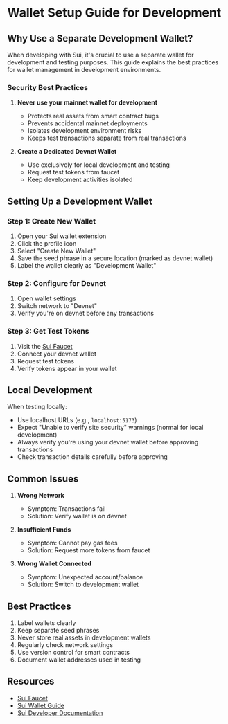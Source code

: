 # Wallet Setup Guide for Development

## Why Use a Separate Development Wallet?

When developing with Sui, it's crucial to use a separate wallet for development and testing purposes. This guide explains the best practices for wallet management in development environments.

### Security Best Practices

1. **Never use your mainnet wallet for development**
   - Protects real assets from smart contract bugs
   - Prevents accidental mainnet deployments
   - Isolates development environment risks
   - Keeps test transactions separate from real transactions

2. **Create a Dedicated Devnet Wallet**
   - Use exclusively for local development and testing
   - Request test tokens from faucet
   - Keep development activities isolated

## Setting Up a Development Wallet

### Step 1: Create New Wallet
1. Open your Sui wallet extension
2. Click the profile icon
3. Select "Create New Wallet"
4. Save the seed phrase in a secure location (marked as devnet wallet)
5. Label the wallet clearly as "Development Wallet"

### Step 2: Configure for Devnet
1. Open wallet settings
2. Switch network to "Devnet"
3. Verify you're on devnet before any transactions

### Step 3: Get Test Tokens
1. Visit the [Sui Faucet](https://suiexplorer.com/faucet)
2. Connect your devnet wallet
3. Request test tokens
4. Verify tokens appear in your wallet

## Local Development

When testing locally:
- Use localhost URLs (e.g., `localhost:5173`)
- Expect "Unable to verify site security" warnings (normal for local development)
- Always verify you're using your devnet wallet before approving transactions
- Check transaction details carefully before approving

## Common Issues

1. **Wrong Network**
   - Symptom: Transactions fail
   - Solution: Verify wallet is on devnet

2. **Insufficient Funds**
   - Symptom: Cannot pay gas fees
   - Solution: Request more tokens from faucet

3. **Wrong Wallet Connected**
   - Symptom: Unexpected account/balance
   - Solution: Switch to development wallet

## Best Practices

1. Label wallets clearly
2. Keep separate seed phrases
3. Never store real assets in development wallets
4. Regularly check network settings
5. Use version control for smart contracts
6. Document wallet addresses used in testing

## Resources

- [Sui Faucet](https://suiexplorer.com/faucet)
- [Sui Wallet Guide](https://docs.sui.io/guides/developer/getting-started/sui-wallet)
- [Sui Developer Documentation](https://docs.sui.io/guides/developer) 
